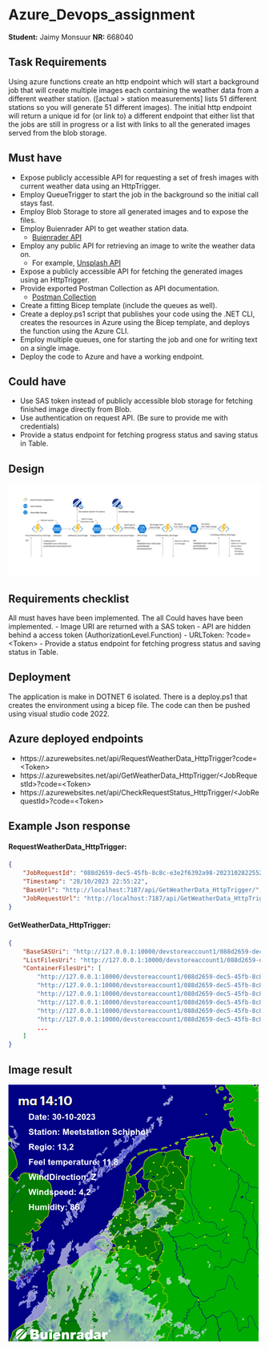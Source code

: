 
# Azure_Devops_assignment

**Student:** Jaimy Monsuur
**NR:** 668040

## Task Requirements
Using azure functions create an http endpoint which will start a background job that will create multiple images each containing the weather data from a different weather station. ([actual > station measurements] lists 51 different stations so you will generate 51 different images). The initial http endpoint will return a unique id for (or link to) a different endpoint that either list that the jobs are still in progress or a list with links to all the generated images served from the blob storage.

## Must have
* Expose publicly accessible API for requesting a set of fresh images with current weather data using an HttpTrigger.
* Employ QueueTrigger to start the job in the background so the initial call stays fast.
* Employ Blob Storage to store all generated images and to expose the files.
* Employ Buienrader API to get weather station data.
  * [Buienrader API](https://data.buienradar.nl/2.0/feed/json)
* Employ any public API for retrieving an image to write the weather data on.
  * For example, [Unsplash API](https://unsplash.com/developers)
* Expose a publicly accessible API for fetching the generated images using an HttpTrigger.
* Provide exported Postman Collection as API documentation.
  * [Postman Collection](https://learning.postman.com/docs/sending-requests/intro-to-collections/)
* Create a fitting Bicep template (include the queues as well).
* Create a deploy.ps1 script that publishes your code using the .NET CLI, creates the resources in Azure using the Bicep template, and deploys the function using the Azure CLI.
* Employ multiple queues, one for starting the job and one for writing text on a single image.
* Deploy the code to Azure and have a working endpoint.

## Could have
- Use SAS token instead of publicly accessible blob storage for fetching finished image directly from Blob.
- Use authentication on request API. (Be sure to provide me with credentials)
- Provide a status endpoint for fetching progress status and saving status in Table.

## Design

![Azure Devops assignment Design](Images/Azure_Devops_assignment-3.png)

## Requirements checklist
All must haves have been implemented.
The all Could haves have been implemented.
	- Image URI are returned with a SAS token
	- API are hidden behind a access token (AuthorizationLevel.Function)
		- URLToken: ?code=\<Token\>
	- Provide a status endpoint for fetching progress status and saving status in Table.

## Deployment
The application is make in DOTNET 6 isolated. There is a deploy.ps1 that creates the environment using a bicep file. The code can then be pushed using visual studio code 2022.

## Azure deployed endpoints
- https://<Name>.azurewebsites.net/api/RequestWeatherData_HttpTrigger?code=\<Token\>
- https://<Name>.azurewebsites.net/api/GetWeatherData_HttpTrigger/\<JobRequestId\>?code=\<Token\>
- https://<Name>.azurewebsites.net/api/CheckRequestStatus_HttpTrigger/\<JobRequestId\>?code=\<Token\>


## Example Json response
#### RequestWeatherData_HttpTrigger:
```json
{
	"JobRequestId": "088d2659-dec5-45fb-8c8c-e3e2f6392a98-20231028225522",
	"Timestamp": "28/10/2023 22:55:22",
	"BaseUrl": "http://localhost:7187/api/GetWeatherData_HttpTrigger/",
	"JobRequestUrl": "http://localhost:7187/api/GetWeatherData_HttpTrigger/088d2659-dec5-45fb-8c8c-e3e2f6392a98-20231028225522"
}
```
#### GetWeatherData_HttpTrigger:
```json
{
	"BaseSASUri": "http://127.0.0.1:10000/devstoreaccount1/088d2659-dec5-45fb-8c8c-e3e2f6392a98-20231028225522?sv=2023-08-03&st=2023-10-27T23%3A28%3A59Z&se=2023-10-29T23%3A28%3A59Z&sr=c&sp=rl&sig=vHbfFbWyIlEoY%2Fe%2Fx20nGGb4viAkWXkwhTxkGP0YgcQ%3D",
	"ListFilesUri": "http://127.0.0.1:10000/devstoreaccount1/088d2659-dec5-45fb-8c8c-e3e2f6392a98-20231028225522?sv=2023-08-03&st=2023-10-27T23%3A28%3A59Z&se=2023-10-29T23%3A28%3A59Z&sr=c&sp=rl&sig=vHbfFbWyIlEoY%2Fe%2Fx20nGGb4viAkWXkwhTxkGP0YgcQ%3D&restype=container&comp=list",
	"ContainerFilesUri": [
		"http://127.0.0.1:10000/devstoreaccount1/088d2659-dec5-45fb-8c8c-e3e2f6392a98-20231028225522/Meetstation_Arcen.png?sv=2023-08-03&st=2023-10-27T23%3A28%3A59Z&se=2023-10-29T23%3A28%3A59Z&sr=c&sp=rl&sig=vHbfFbWyIlEoY%2Fe%2Fx20nGGb4viAkWXkwhTxkGP0YgcQ%3D",
		"http://127.0.0.1:10000/devstoreaccount1/088d2659-dec5-45fb-8c8c-e3e2f6392a98-20231028225522/Meetstation_Arnhem.png?sv=2023-08-03&st=2023-10-27T23%3A28%3A59Z&se=2023-10-29T23%3A28%3A59Z&sr=c&sp=rl&sig=vHbfFbWyIlEoY%2Fe%2Fx20nGGb4viAkWXkwhTxkGP0YgcQ%3D",
		"http://127.0.0.1:10000/devstoreaccount1/088d2659-dec5-45fb-8c8c-e3e2f6392a98-20231028225522/Meetstation_Berkhout.png?sv=2023-08-03&st=2023-10-27T23%3A28%3A59Z&se=2023-10-29T23%3A28%3A59Z&sr=c&sp=rl&sig=vHbfFbWyIlEoY%2Fe%2Fx20nGGb4viAkWXkwhTxkGP0YgcQ%3D",
		"http://127.0.0.1:10000/devstoreaccount1/088d2659-dec5-45fb-8c8c-e3e2f6392a98-20231028225522/Meetstation_Cadzand.png?sv=2023-08-03&st=2023-10-27T23%3A28%3A59Z&se=2023-10-29T23%3A28%3A59Z&sr=c&sp=rl&sig=vHbfFbWyIlEoY%2Fe%2Fx20nGGb4viAkWXkwhTxkGP0YgcQ%3D",
		"http://127.0.0.1:10000/devstoreaccount1/088d2659-dec5-45fb-8c8c-e3e2f6392a98-20231028225522/Meetstation_De_Bilt.png?sv=2023-08-03&st=2023-10-27T23%3A28%3A59Z&se=2023-10-29T23%3A28%3A59Z&sr=c&sp=rl&sig=vHbfFbWyIlEoY%2Fe%2Fx20nGGb4viAkWXkwhTxkGP0YgcQ%3D",
		"http://127.0.0.1:10000/devstoreaccount1/088d2659-dec5-45fb-8c8c-e3e2f6392a98-20231028225522/Meetstation_Den_Helder.png?sv=2023-08-03&st=2023-10-27T23%3A28%3A59Z&se=2023-10-29T23%3A28%3A59Z&sr=c&sp=rl&sig=vHbfFbWyIlEoY%2Fe%2Fx20nGGb4viAkWXkwhTxkGP0YgcQ%3D",
		...
	]
}
```

## Image result
![Meetstation_Schiphol](Images/Meetstation_Schiphol.png)
